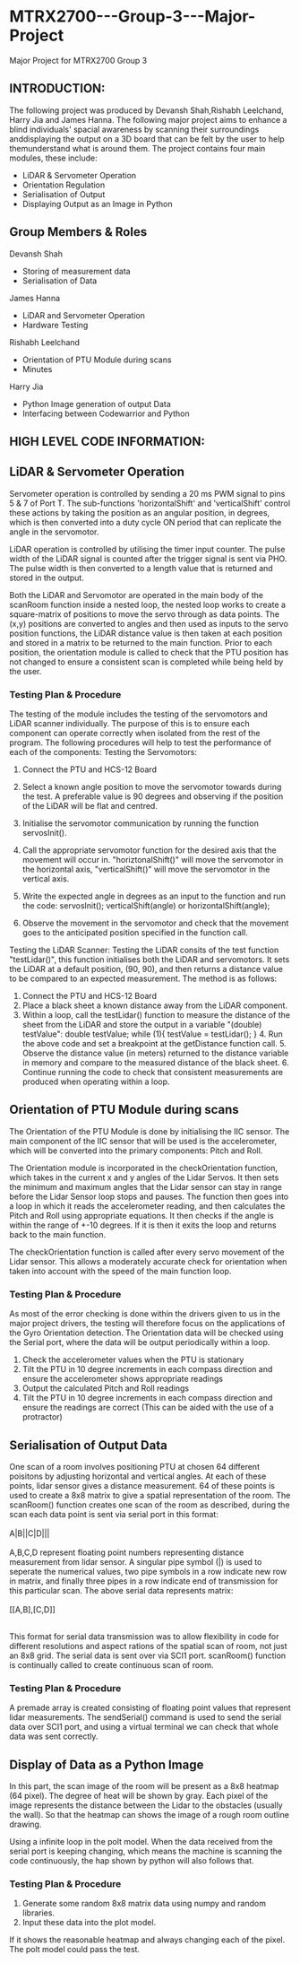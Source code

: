 # MTRX2700---Group-3---Major-Project
Major Project for MTRX2700 Group 3

## INTRODUCTION:
The following project was produced by Devansh Shah,Rishabh Leelchand, Harry Jia
and James Hanna. The following major project aims to enhance a blind individuals'
spacial awareness by scanning their surroundings anddisplaying the output on a 3D
board that can be felt by the user to help themunderstand what is around them.
The project contains four main modules, these include:
  - LiDAR & Servometer Operation
  - Orientation Regulation
  - Serialisation of Output
  - Displaying Output as an Image in Python

## Group Members & Roles
  Devansh Shah
  - Storing of measurement data
  - Serialisation of Data

  James Hanna
  - LiDAR and Servometer Operation
  - Hardware Testing

  Rishabh Leelchand
  - Orientation of PTU Module during scans
  - Minutes

  Harry Jia
  - Python Image generation of output Data
  - Interfacing between Codewarrior and Python

## HIGH LEVEL CODE INFORMATION:
## LiDAR & Servometer Operation
Servometer operation is controlled by sending a 20 ms PWM signal to pins 5 & 7 of
Port T. The sub-functions 'horizontalShift' and 'verticalShift' control these actions
by taking the position as an angular position, in degrees, which is then converted
into a duty cycle ON period that can replicate the angle in the servomotor.

LiDAR operation is controlled by utilising the timer input counter. The pulse width of
the LiDAR signal is counted after the trigger signal is sent via PHO. The pulse width
is then converted to a length value that is returned and stored in the output.

Both the LiDAR and Servomotor are operated in the main body of the scanRoom function
inside a nested loop, the nested loop works to create a square-matrix of positions
to move the servo through as data points. The (x,y) positions are converted to angles
and then used as inputs to the servo position functions, the LiDAR distance value is
then taken at each position and stored in a matrix to be returned to the main function.
Prior to each position, the orientation module is called to check that the PTU position
has not changed to ensure a consistent scan is completed while being held by the user.


### Testing Plan & Procedure
The testing of the module includes the testing of the servomotors and LiDAR scanner
individually. The purpose of this is to ensure each component can operate correctly
when isolated from the rest of the program. The following procedures will help to
test the performance of each of the components:
  Testing the Servomotors:
  1. Connect the PTU and HCS-12 Board
  2. Select a known angle position to move the servomotor towards during the test.
     A preferable value is 90 degrees and observing if the position of the LiDAR will
     be flat and centred.
  3. Initialise the servomotor communication by running the function servosInit().
  4. Call the appropriate servomotor function for the desired axis that the
     movement will occur in. "horiztonalShift()" will move the servomotor in the
     horizontal axis, "verticalShift()" will move the servomotor in the vertical
     axis.
  5. Write the expected angle in degrees as an input to the function and run the
     code:
      servosInit();
      verticalShift(angle) or horizontalShift(angle);

  6. Observe the movement in the servomotor and check that the movement goes to
     the anticipated position specified in the function call.

  Testing the LiDAR Scanner:
  Testing the LiDAR consits of the test function "testLidar()", this function
  initialises both the LiDAR and servomotors. It sets the LiDAR at a default position,
  (90, 90), and then returns a distance value to be compared to an expected measurement.
  The method is as follows:
  1. Connect the PTU and HCS-12 Board
  2. Place a black sheet a known distance away from the LiDAR component.
  3. Within a loop, call the testLidar() function to measure the distance of the
     sheet from the LiDAR and store the output in a variable "(double) testValue":
        double testValue;
        while (1){
          testValue  = testLidar();
        }
    4. Run the above code and set a breakpoint at the getDistance function call.
    5. Observe the distance value (in meters) returned to the distance variable
       in memory and compare to the measured distance of the black sheet.
    6. Continue running the code to check that consistent measurements are produced
       when operating within a loop.

## Orientation of PTU Module during scans  
The Orientation of the PTU Module is done by initialising the IIC sensor. The main
component of the IIC sensor that will be used is the accelerometer, which will be converted
into the primary components: Pitch and Roll.

The Orientation module is incorporated in the checkOrientation function, which takes in the
current x and y angles of the Lidar Servos. It then sets the minimum and maximum angles
that the Lidar sensor can stay in range before the Lidar Sensor loop stops and pauses.
The function then goes into a loop in which it reads the accelerometer reading, and then
calculates the Pitch and Roll using appropriate equations. It then checks if the angle is
within the range of +-10 degrees. If it is then it exits the loop and returns back to the
main function.

The checkOrientation function is called after every servo movement of the Lidar sensor.
This allows a moderately accurate check for orientation when taken into account with the
speed of the main function loop.

### Testing Plan & Procedure
As most of the error checking is done within the drivers given to us in the major project
drivers, the testing will therefore focus on the applications of the Gyro Orientation
detection.
The Orientation data will be checked using the Serial port, where the data will be output
periodically within a loop.

1. Check the accelerometer values when the PTU is stationary
2. Tilt the PTU in 10 degree increments in each compass direction and ensure the accelerometer
shows appropriate readings
3. Output the calculated Pitch and Roll readings
4. Tilt the PTU in 10 degree increments in each compass direction and ensure the readings
are correct (This can be aided with the use of a protractor)

## Serialisation of Output Data
One scan of a room involves positioning PTU at chosen 64 different poisitons by adjusting horizontal and vertical angles. At each of these points, lidar sensor gives a distance measurement. 64 of these points is used to create a 8x8 matrix to give a spatial representation of the room. The scanRoom() function creates one scan of the room as described, during the scan each data point is sent via serial port in this format:
<br /> <br />
A|B||C|D|||
<br /> <br />
A,B,C,D represent floating point numbers representing distance measurement from lidar sensor. A singular pipe symbol (|) is used to seperate the numerical values, two pipe symbols in a row indicate new row in matrix, and finally three pipes in a row indicate end of transmission for this particular scan. The above serial data represents matrix:
<br /> <br />
\[\[A,B\],\[C,D\]\]
<br /> <br />

This format for serial data transmission was to allow flexibility in code for different resolutions and aspect rations of the spatial scan of room, not just an 8x8 grid. The serial data is sent over via SCI1 port. scanRoom() function is continually called to create continuous scan of room.
### Testing Plan & Procedure
A premade array is created consisting of floating point values that represent lidar measurements. The sendSerial() command is used to send the serial data over SCI1 port, and using a virtual terminal we can check that whole data was sent correctly.

## Display of Data as a Python Image
In this part, the scan image of the room will be present as a 8x8 heatmap (64 pixel). The degree of
heat will be shown by gray. Each pixel of the image represents the distance between the Lidar to the
obstacles (usually the wall). So that the heatmap can shows the image of a rough room outline drawing.

Using a infinite loop in the polt model. When the data received from the serial port is keeping changing,
which means the machine is scanning the code continuously, the hap shown by python will also follows that.
### Testing Plan & Procedure
1. Generate some random 8x8 matrix data using numpy and random libraries.
2. Input these data into the plot model.

If it shows the reasonable heatmap and always changing each of the pixel. The polt model could pass the test.
